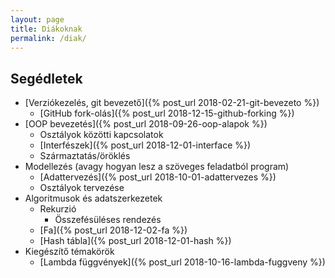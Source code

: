```yaml
---
layout: page
title: Diákoknak
permalink: /diak/
---
```


## Segédletek

* [Verziókezelés, git bevezető]({% post_url 2018-02-21-git-bevezeto %})
  * [GitHub fork-olás]({% post_url 2018-12-15-github-forking %})
* [OOP bevezetés]({% post_url 2018-09-26-oop-alapok %})
  * Osztályok közötti kapcsolatok
  * [Interfészek]({% post_url 2018-12-01-interface %})
  * Származtatás/öröklés
* Modellezés (avagy hogyan lesz a szöveges feladatból program)
  * [Adattervezés]({% post_url 2018-10-01-adattervezes %})
  * Osztályok tervezése
* Algoritmusok és adatszerkezetek
  * Rekurzió
    * Összefésüléses rendezés
  * [Fa]({% post_url 2018-12-02-fa %})
  * [Hash tábla]({% post_url 2018-12-01-hash %})
* Kiegészítő témakörök
  * [Lambda függvények]({% post_url 2018-10-16-lambda-fuggveny %})
